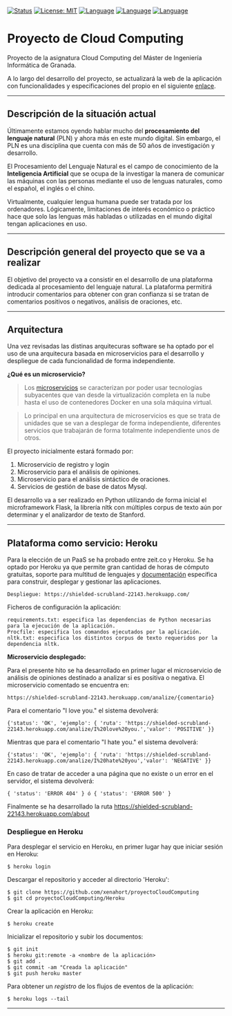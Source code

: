 
[![Status](https://img.shields.io/badge/Status-Documenting-yellow.svg)](https://github.com/xenahort/proyectoCloudComputing/blob/master/README.md)
[![License: MIT](https://img.shields.io/badge/License-MIT-red.svg)](https://github.com/xenahort/proyectoCloudComputing/blob/master/LICENSE)
[![Language](https://img.shields.io/badge/language-Python-blue.svg)](https://www.python.org/)
[![Language](https://img.shields.io/badge/language-Flask-green.svg)](http://flask.pocoo.org/)
[![Language](https://img.shields.io/badge/language-MySQL-orange.svg)](https://www.mysql.com/)


# Proyecto de Cloud Computing

Proyecto de la asignatura Cloud Computing del Máster de Ingeniería Informática de Granada.

A lo largo del desarrollo del proyecto, se actualizará la web de la aplicación con funcionalidades y especificaciones del propio en el siguiente [enlace](https://xenahort.github.io/).

***

## Descripción de la situación actual

Últimamente estamos oyendo hablar mucho del **procesamiento del lenguaje natural** (PLN) y ahora más en este mundo digital. Sin embargo, el PLN es una disciplina que cuenta con más de 50 años de investigación y desarrollo.

El Procesamiento del Lenguaje Natural es el campo de conocimiento de la **Inteligencia Artificial** que se ocupa de la investigar la manera de comunicar las máquinas con las personas mediante el uso de lenguas naturales, como el español, el inglés o el chino.

Virtualmente, cualquier lengua humana puede ser tratada por los ordenadores. Lógicamente, limitaciones de interés económico o práctico hace que solo las lenguas más habladas o utilizadas en el mundo digital tengan aplicaciones en uso.

***

## Descripción general del proyecto que se va a realizar

El objetivo del proyecto va a consistir en el desarrollo de una plataforma dedicada al procesamiento del lenguaje natural. La plataforma permitirá introducir comentarios para obtener con gran confianza si se tratan de comentarios positivos o negativos, análisis de oraciones, etc.

***

## Arquitectura

Una vez revisadas las distinas arquitecuras software se ha optado por el uso de una arquitecura basada en microservicios para el desarrollo y despliegue de cada funcionalidad de forma independiente. 

**¿Qué es un microservicio?**

> Los [microservicios](https://microservices.io/) se caracterizan por poder usar tecnologías subyacentes que van desde la virtualización completa en la nube hasta el uso de contenedores Docker en una sola máquina virtual.

> Lo principal en una arquitectura de microservicios es que se trata de unidades que se van a desplegar de forma independiente, diferentes servicios que trabajarán de forma totalmente independiente unos de otros.

El proyecto inicialmente estará formado por:
1. Microservicio de registro y login
2. Microservicio para el análisis de opiniones.
3. Microservicio para el análisis sintáctico de oraciones.
4. Servicios de gestión de base de datos Mysql.

El desarrollo va a ser realizado en Python utilizando de forma inicial el microframework Flask, la librería nltk con múltiples corpus de texto aún por determinar y el analizardor de texto de Stanford.
 
***

## Plataforma como servicio: Heroku

Para la elección de un PaaS se ha probado entre zeit.co y Heroku. Se ha optado por Heroku ya que permite gran cantidad de horas de cómputo gratuitas, soporte para multitud de lenguajes y [documentación](https://devcenter.heroku.com/) específica para construir, desplegar y gestionar las aplicaciones.

	Despliegue: https://shielded-scrubland-22143.herokuapp.com/
	
Ficheros de configuración la aplicación:

	requirements.txt: especifica las dependencias de Python necesarias para la ejecución de la aplicación.
	Procfile: especifica los comandos ejecutados por la aplicación.
	nltk.txt: especifica los distintos corpus de texto requeridos por la dependencia nltk.
	
**Microservicio desplegado:**

Para el presente hito se ha desarrollado en primer lugar el microservicio de análisis de opiniones destinado a analizar si es positiva o negativa. El microservicio comentado se encuentra en:

	https://shielded-scrubland-22143.herokuapp.com/analize/{comentario}
	
Para el comentario "I love you." el sistema devolverá:

	{'status': 'OK', 'ejemplo': { 'ruta': 'https://shielded-scrubland-22143.herokuapp.com/analize/I%20love%20you.','valor': 'POSITIVE' }}
	
Mientras que para el comentario "I hate you." el sistema devolverá:

	{'status': 'OK', 'ejemplo': { 'ruta': 'https://shielded-scrubland-22143.herokuapp.com/analize/I%20hate%20you','valor': 'NEGATIVE' }}
	
En caso de tratar de acceder a una página que no existe o un error en el servidor, el sistema devolverá:

	{ 'status': 'ERROR 404' } ó { 'status': 'ERROR 500' }
	
Finalmente se ha desarrollado la ruta https://shielded-scrubland-22143.herokuapp.com/about

### Despliegue en Heroku

Para desplegar el servicio en Heroku, en primer lugar hay que iniciar sesión en Heroku:

	$ heroku login
	
Descargar el repositorio y acceder al directorio 'Heroku':

	$ git clone https://github.com/xenahort/proyectoCloudComputing
	$ git cd proyectoCloudComputing/Heroku
	
Crear la aplicación en Heroku:

	$ heroku create
	
Inicializar el repositorio y subir los documentos:

	$ git init
	$ heroku git:remote -a <nombre de la aplicación>
	$ git add .
	$ git commit -am "Creada la aplicación"
	$ git push heroku master
	
Para obtener un *registro* de los flujos de eventos de la aplicación:

	$ heroku logs --tail

***
